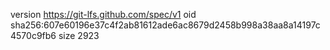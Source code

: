version https://git-lfs.github.com/spec/v1
oid sha256:607e60196e37c4f2ab81612ade6ac8679d2458b998a38aa8a14197c4570c9fb6
size 2923
